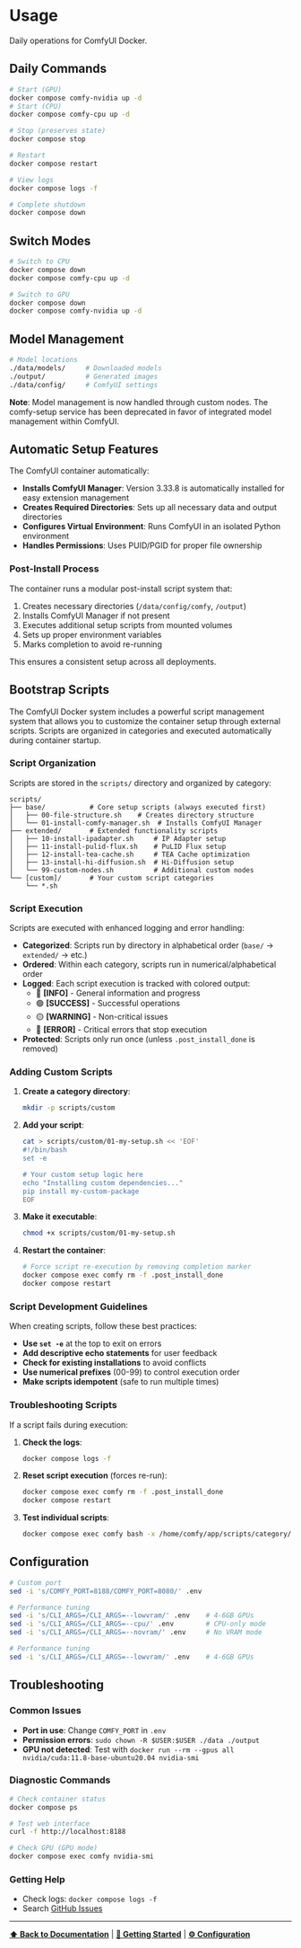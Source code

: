 # Usage

Daily operations for ComfyUI Docker.

## Daily Commands

```bash
# Start (GPU)
docker compose comfy-nvidia up -d
# Start (CPU)
docker compose comfy-cpu up -d

# Stop (preserves state)
docker compose stop

# Restart
docker compose restart

# View logs
docker compose logs -f

# Complete shutdown
docker compose down
```

## Switch Modes

```bash
# Switch to CPU
docker compose down
docker compose comfy-cpu up -d

# Switch to GPU
docker compose down
docker compose comfy-nvidia up -d
```

## Model Management

```bash
# Model locations
./data/models/     # Downloaded models
./output/          # Generated images
./data/config/     # ComfyUI settings
```

**Note**: Model management is now handled through custom nodes. The comfy-setup service has been deprecated in favor of integrated model management within ComfyUI.

## Automatic Setup Features

The ComfyUI container automatically:

- **Installs ComfyUI Manager**: Version 3.33.8 is automatically installed for easy extension management
- **Creates Required Directories**: Sets up all necessary data and output directories
- **Configures Virtual Environment**: Runs ComfyUI in an isolated Python environment
- **Handles Permissions**: Uses PUID/PGID for proper file ownership

### Post-Install Process

The container runs a modular post-install script system that:
1. Creates necessary directories (`/data/config/comfy`, `/output`)
2. Installs ComfyUI Manager if not present
3. Executes additional setup scripts from mounted volumes
4. Sets up proper environment variables
5. Marks completion to avoid re-running

This ensures a consistent setup across all deployments.

## Bootstrap Scripts

The ComfyUI Docker system includes a powerful script management system that allows you to customize the container setup through external scripts. Scripts are organized in categories and executed automatically during container startup.

### Script Organization

Scripts are stored in the `scripts/` directory and organized by category:

```
scripts/
├── base/           # Core setup scripts (always executed first)
│   ├── 00-file-structure.sh    # Creates directory structure
│   └── 01-install-comfy-manager.sh  # Installs ComfyUI Manager
├── extended/       # Extended functionality scripts
│   ├── 10-install-ipadapter.sh     # IP Adapter setup
│   ├── 11-install-pulid-flux.sh    # PuLID Flux setup
│   ├── 12-install-tea-cache.sh     # TEA Cache optimization
│   ├── 13-install-hi-diffusion.sh  # Hi-Diffusion setup
│   └── 99-custom-nodes.sh          # Additional custom nodes
└── [custom]/       # Your custom script categories
    └── *.sh
```

### Script Execution

Scripts are executed with enhanced logging and error handling:

- **Categorized**: Scripts run by directory in alphabetical order (`base/` → `extended/` → etc.)
- **Ordered**: Within each category, scripts run in numerical/alphabetical order
- **Logged**: Each script execution is tracked with colored output:
  - 🔵 **[INFO]** - General information and progress
  - 🟢 **[SUCCESS]** - Successful operations
  - 🟡 **[WARNING]** - Non-critical issues
  - 🔴 **[ERROR]** - Critical errors that stop execution
- **Protected**: Scripts only run once (unless `.post_install_done` is removed)

### Adding Custom Scripts

1. **Create a category directory**:
   ```bash
   mkdir -p scripts/custom
   ```

2. **Add your script**:
   ```bash
   cat > scripts/custom/01-my-setup.sh << 'EOF'
   #!/bin/bash
   set -e
   
   # Your custom setup logic here
   echo "Installing custom dependencies..."
   pip install my-custom-package
   EOF
   ```

3. **Make it executable**:
   ```bash
   chmod +x scripts/custom/01-my-setup.sh
   ```

4. **Restart the container**:
   ```bash
   # Force script re-execution by removing completion marker
   docker compose exec comfy rm -f .post_install_done
   docker compose restart
   ```

### Script Development Guidelines

When creating scripts, follow these best practices:

- **Use `set -e`** at the top to exit on errors
- **Add descriptive echo statements** for user feedback
- **Check for existing installations** to avoid conflicts
- **Use numerical prefixes** (00-99) to control execution order
- **Make scripts idempotent** (safe to run multiple times)

### Troubleshooting Scripts

If a script fails during execution:

1. **Check the logs**:
   ```bash
   docker compose logs -f
   ```

2. **Reset script execution** (forces re-run):
   ```bash
   docker compose exec comfy rm -f .post_install_done
   docker compose restart
   ```

3. **Test individual scripts**:
   ```bash
   docker compose exec comfy bash -x /home/comfy/app/scripts/category/script.sh
   ```

## Configuration

```bash
# Custom port
sed -i 's/COMFY_PORT=8188/COMFY_PORT=8080/' .env

# Performance tuning
sed -i 's/CLI_ARGS=/CLI_ARGS=--lowvram/' .env    # 4-6GB GPUs
sed -i 's/CLI_ARGS=/CLI_ARGS=--cpu/' .env        # CPU-only mode
sed -i 's/CLI_ARGS=/CLI_ARGS=--novram/' .env     # No VRAM mode

# Performance tuning
sed -i 's/CLI_ARGS=/CLI_ARGS=--lowvram/' .env    # 4-6GB GPUs
```

## Troubleshooting

### Common Issues
- **Port in use**: Change `COMFY_PORT` in `.env`
- **Permission errors**: `sudo chown -R $USER:$USER ./data ./output`
- **GPU not detected**: Test with `docker run --rm --gpus all nvidia/cuda:11.8-base-ubuntu20.04 nvidia-smi`

### Diagnostic Commands
```bash
# Check container status
docker compose ps

# Test web interface
curl -f http://localhost:8188

# Check GPU (GPU mode)
docker compose exec comfy nvidia-smi
```

### Getting Help
- Check logs: `docker compose logs -f`
- Search [GitHub Issues](https://github.com/pixeloven/ComfyUI-Docker/issues)

---

**[⬆ Back to Documentation](README.md)** | **[🚀 Getting Started](GETTING_STARTED.md)** | **[⚙️ Configuration](CONFIGURATION.md)** 
